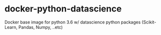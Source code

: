 # docker-python-datascience
Docker base image for python 3.6 w/ datascience python packages (Scikit-Learn, Pandas, Numpy, ..etc)
